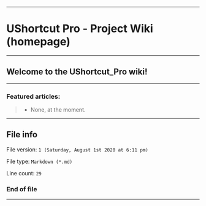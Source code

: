 
***

# UShortcut Pro - Project Wiki (homepage)

***

## Welcome to the UShortcut_Pro wiki!

***

### Featured articles:

> * None, at the moment.

***

## File info

File version: `1 (Saturday, August 1st 2020 at 6:11 pm)`

File type: `Markdown (*.md)`

Line count: `29`

### End of file

***
